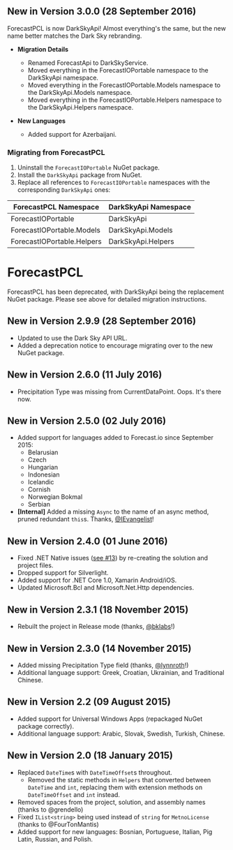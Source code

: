 ## New in Version 3.0.0 (28 September 2016)
ForecastPCL is now DarkSkyApi! Almost everything's the same, but the new name better matches the Dark Sky rebranding.

- **Migration Details**

  - Renamed ForecastApi to DarkSkyService.
  - Moved everything in the ForecastIOPortable namespace to the DarkSkyApi namespace.
  - Moved everything in the ForecastIOPortable.Models namespace to the DarkSkyApi.Models namespace.
  - Moved everything in the ForecastIOPortable.Helpers namespace to the DarkSkyApi.Helpers namespace.

- **New Languages**

  - Added support for Azerbaijani.

### Migrating from ForecastPCL

1. Uninstall the `ForecastIOPortable` NuGet package.
2. Install the `DarkSkyApi` package from NuGet.
3. Replace all references to `ForecastIOPortable` namespaces with the corresponding `DarkSkyApi` ones:

| ForecastPCL Namespace | DarkSkyApi Namespace |
| --- | --- |
| ForecastIOPortable | DarkSkyApi |
| ForecastIOPortable.Models  | DarkSkyApi.Models |
| ForecastIOPortable.Helpers | DarkSkyApi.Helpers |

# ForecastPCL
ForecastPCL has been deprecated, with DarkSkyApi being the replacement NuGet package. Please see above for detailed migration instructions.

## New in Version 2.9.9 (28 September 2016)
- Updated to use the Dark Sky API URL.
- Added a deprecation notice to encourage migrating over to the new NuGet package.

## New in Version 2.6.0 (11 July 2016)
- Precipitation Type was missing from CurrentDataPoint. Oops. It's there now.

## New in Version 2.5.0 (02 July 2016)
- Added support for languages added to Forecast.io since September 2015:
  - Belarusian
  - Czech
  - Hungarian
  - Indonesian
  - Icelandic
  - Cornish
  - Norwegian Bokmal
  - Serbian
- **[Internal]** Added a missing `Async` to the name of an async method, pruned redundant `this`s. Thanks, [@IEvangelist](https://github.com/IEvangelist)!

## New in Version 2.4.0 (01 June 2016)
- Fixed .NET Native issues ([see #13](https://github.com/jcheng31/ForecastPCL/issues/13)) by re-creating the solution and project files.
- Dropped support for Silverlight.
- Added support for .NET Core 1.0, Xamarin Android/iOS.
- Updated Microsoft.Bcl and Microsoft.Net.Http dependencies.

## New in Version 2.3.1 (18 November 2015)
- Rebuilt the project in Release mode (thanks, [@bklabs](https://github.com/bklabs)!)

## New in Version 2.3.0 (14 November 2015)
* Added missing Precipitation Type field (thanks, [@lynnroth](https://github.com/lynnroth)!)
* Additional language support: Greek, Croatian, Ukrainian, and Traditional Chinese.

## New in Version 2.2 (09 August 2015)
* Added support for Universal Windows Apps (repackaged NuGet package correctly).
* Additional language support: Arabic, Slovak, Swedish, Turkish, Chinese.

## New in Version 2.0 (18 January 2015)
* Replaced `DateTime`s with `DateTimeOffset`s throughout.
    * Removed the static methods in `Helpers` that converted between `DateTime` and `int`, replacing them with extension methods on `DateTimeOffset` and `int` instead.
* Removed spaces from the project, solution, and assembly names (thanks to @grendello)
* Fixed `IList<string>` being used instead of `string` for `MetnoLicense` (thanks to @FourTonMantis)
* Added support for new languages: Bosnian, Portuguese, Italian, Pig Latin, Russian, and Polish.
